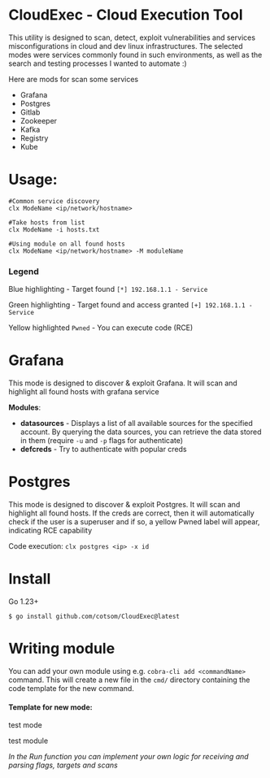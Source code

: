 # CloudExec - Cloud Execution Tool
This utility is designed to scan, detect, exploit vulnerabilities and services misconfigurations in cloud and dev linux infrastructures. The selected modes were services commonly found in such environments, as well as the search and testing processes I wanted to automate :)

Here are mods for scan some services
- Grafana
- Postgres
- Gitlab
- Zookeeper
- Kafka
- Registry
- Kube


# Usage: 
```shell
#Common service discovery
clx ModeName <ip/network/hostname>

#Take hosts from list
clx ModeName -i hosts.txt

#Using module on all found hosts
clx ModeName <ip/network/hostname> -M moduleName
```

### Legend
Blue highlighting - Target found `[*] 192.168.1.1 - Service`

Green highlighting - Target found and access granted  `[+] 192.168.1.1 - Service`

Yellow highlighted `Pwned` - You can execute code (RCE)

# Grafana
This mode  is designed to discover & exploit Grafana. It will scan and highlight all found hosts with grafana service

**Modules**:
* **datasources** - Displays a list of all available sources for the specified account. By querying the data sources, you can retrieve the data stored in them (require `-u` and `-p` flags for authenticate)
* **defcreds** - Try to authenticate with popular creds


# Postgres
This mode  is designed to discover & exploit Postgres. It will scan and highlight all found hosts. If the creds are correct, then it will automatically check if the user is a superuser and if so, a yellow Pwned label will appear, indicating RCE capability

Code execution: `clx postgres <ip> -x id`


# Install
Go 1.23+

`$ go install github.com/cotsom/CloudExec@latest`

# Writing module
You can add your own module using e.g. `cobra-cli add <commandName>` command.  This will create a new file in the `cmd/` directory containing the code template for the new command.

#### Template for new mode:
test mode

test module

*In the Run function you can implement your own logic for receiving and parsing flags, targets and scans*

